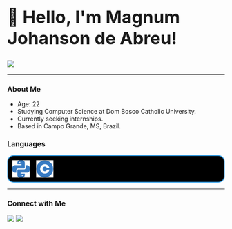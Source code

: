 <h1 style="font-size: 40px;">👋 Hello, I'm Magnum Johanson de Abreu!</h1>

<picture>
  <source
    srcset="https://github-readme-stats.vercel.app/api?username=Magnumja&show_icons=true&theme=radical&bg_color=000000&title_color=3498db&text_color=3498db&icon_color=3498db"
    media="(prefers-color-scheme: dark)"
  />
  <source
    srcset="https://github-readme-stats.vercel.app/api?username=Magnumja&show_icons=true&bg_color=000000&title_color=3498db&text_color=3498db&icon_color=3498db"
    media="(prefers-color-scheme: dark), (prefers-color-scheme: dark)"
  />
  <img src="https://github-readme-stats.vercel.app/api?username=Magnumja&show_icons=true&bg_color=000000&title_color=3498db&text_color=3498db&icon_color=3498db" />
</picture>

---

### About Me

- Age: 22
- Studying Computer Science at Dom Bosco Catholic University.
- Currently seeking internships.
- Based in Campo Grande, MS, Brazil.

### Languages

<div style="display: flex; align-items: center; border: 2px solid #3498db; border-radius: 15px; padding: 10px; background-color: #000000; color: #3498db;">
  <img align="center" alt="Python" src="https://github.com/Magnumja/Magnumja/blob/main/python%20(3).png" height="40" style="margin-right: 15px;">
  <img align="center" alt="C" src="https://github.com/Magnumja/Magnumja/blob/main/letter-c.png" height="40">
</div>


---

### Connect with Me
<div> 
  <a href="https://www.instagram.com/magnum.abreu/" target="_blank"><img src="https://img.shields.io/badge/-Instagram-%23E4405F?style=for-the-badge&logo=instagram&logoColor=white" target="_blank"></a>
  <a href="https://www.linkedin.com/in/magnumdeabreu/" target="_blank"><img src="https://img.shields.io/badge/-LinkedIn-%230077B5?style=for-the-badge&logo=linkedin&logoColor=white" target="_blank"></a> 
</div>
